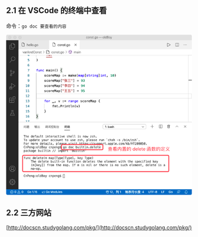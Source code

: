 ## 2.1 在 VSCode 的终端中查看

命令：`go doc 要查看的内容`

![](pics/2-1-通过vsCode查看源码.png)

## 2.2 三方网站

[http://docscn.studygolang.com/pkg/](http://docscn.studygolang.com/pkg/)